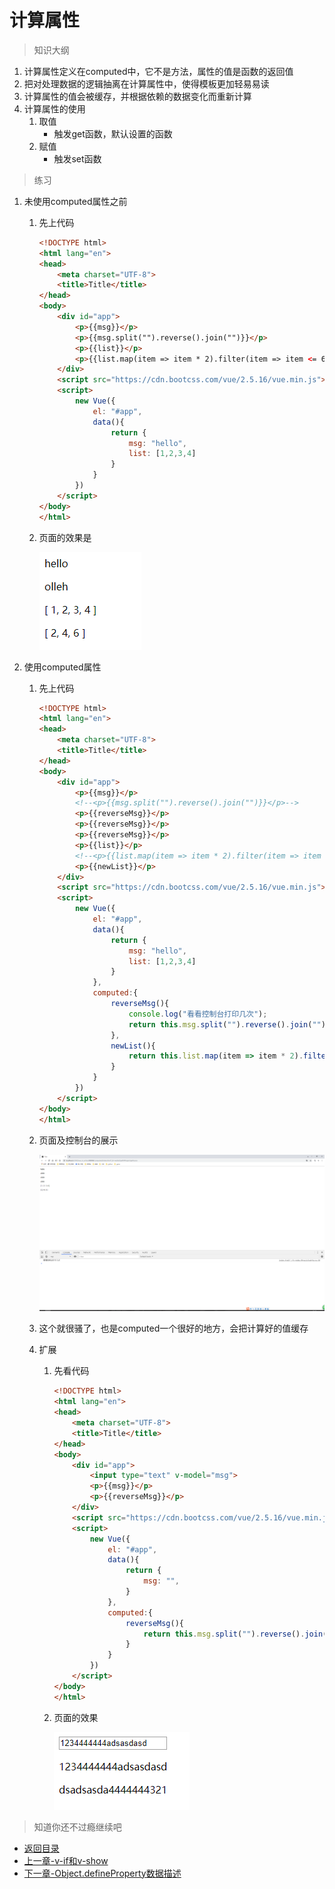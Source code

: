 # 计算属性

> 知识大纲
1. 计算属性定义在computed中，它不是方法，属性的值是函数的返回值
2. 把对处理数据的逻辑抽离在计算属性中，使得模板更加轻易易读
3. 计算属性的值会被缓存，并根据依赖的数据变化而重新计算
4. 计算属性的使用
    1. 取值
        * 触发get函数，默认设置的函数
    2. 赋值
        * 触发set函数
        
> 练习
1. 未使用computed属性之前
    1. 先上代码
        ```html
        <!DOCTYPE html>
        <html lang="en">
        <head>
            <meta charset="UTF-8">
            <title>Title</title>
        </head>
        <body>
            <div id="app">
                <p>{{msg}}</p>
                <p>{{msg.split("").reverse().join("")}}</p>
                <p>{{list}}</p>
                <p>{{list.map(item => item * 2).filter(item => item <= 6)}}</p>
            </div>
            <script src="https://cdn.bootcss.com/vue/2.5.16/vue.min.js"></script>
            <script>
                new Vue({
                    el: "#app",
                    data(){
                        return {
                            msg: "hello",
                            list: [1,2,3,4]
                        }
                    }
                })
            </script>
        </body>
        </html>
        ```   
    2. 页面的效果是
        
        ![](./images/未使用computed属性.jpg)  
        
2. 使用computed属性
    1. 先上代码
        ```html
        <!DOCTYPE html>
        <html lang="en">
        <head>
            <meta charset="UTF-8">
            <title>Title</title>
        </head>
        <body>
            <div id="app">
                <p>{{msg}}</p>
                <!--<p>{{msg.split("").reverse().join("")}}</p>-->
                <p>{{reverseMsg}}</p>
                <p>{{reverseMsg}}</p>
                <p>{{reverseMsg}}</p>
                <p>{{list}}</p>
                <!--<p>{{list.map(item => item * 2).filter(item => item <= 6)}}</p>-->
                <p>{{newList}}</p>
            </div>
            <script src="https://cdn.bootcss.com/vue/2.5.16/vue.min.js"></script>
            <script>
                new Vue({
                    el: "#app",
                    data(){
                        return {
                            msg: "hello",
                            list: [1,2,3,4]
                        }
                    },
                    computed:{
                        reverseMsg(){
                            console.log("看看控制台打印几次");
                            return this.msg.split("").reverse().join("");
                        },
                        newList(){
                            return this.list.map(item => item * 2).filter(item => item <= 6);
                        }
                    }
                })
            </script>
        </body>
        </html>
        ```
    2. 页面及控制台的展示
        
        ![](./images/使用computed属性.jpg) 
        
    3. 这个就很骚了，也是computed一个很好的地方，会把计算好的值缓存 
    
    4. 扩展  
        1. 先看代码
            ```html
            <!DOCTYPE html>
            <html lang="en">
            <head>
                <meta charset="UTF-8">
                <title>Title</title>
            </head>
            <body>
                <div id="app">
                    <input type="text" v-model="msg">
                    <p>{{msg}}</p>
                    <p>{{reverseMsg}}</p>
                </div>
                <script src="https://cdn.bootcss.com/vue/2.5.16/vue.min.js"></script>
                <script>
                    new Vue({
                        el: "#app",
                        data(){
                            return {
                                msg: "",
                            }
                        },
                        computed:{
                            reverseMsg(){
                                return this.msg.split("").reverse().join("");
                            }
                        }
                    })
                </script>
            </body>
            </html>
            ```   
        2. 页面的效果 
            
            ![](./images/扩展的效果.jpg)

> 知道你还不过瘾继续吧        
* [返回目录](../../README.md)                 
* [上一章-v-if和v-show](../07-v-if和v-show/v-if和v-show.md) 
* [下一章-Object.defineProperty数据描述](../09-Object.defineProperty数据描述/Object.defineProperty数据描述.md)             